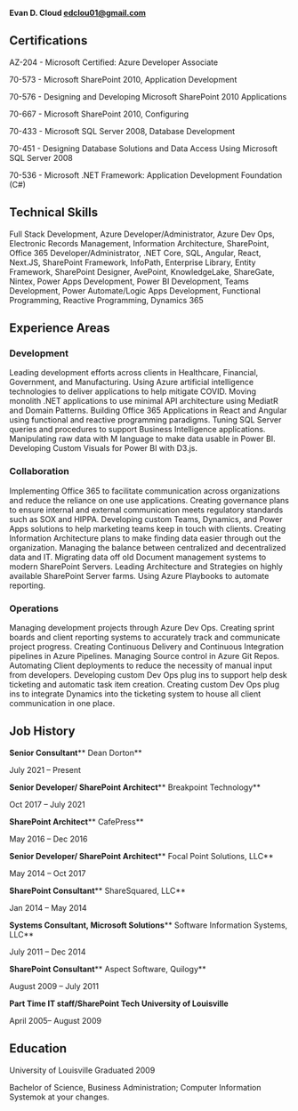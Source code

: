 **Evan D. Cloud edclou01@gmail.com**

## Certifications

AZ-204 - Microsoft Certified: Azure Developer Associate

70-573 - Microsoft SharePoint 2010, Application Development

70-576 - Designing and Developing Microsoft SharePoint 2010 Applications

70-667 - Microsoft SharePoint 2010, Configuring

70-433 - Microsoft SQL Server 2008, Database Development

70-451 - Designing Database Solutions and Data Access Using Microsoft SQL Server 2008

70-536 - Microsoft .NET Framework: Application Development Foundation (C#)

## Technical Skills

Full Stack Development, Azure Developer/Administrator, Azure Dev Ops, Electronic Records Management, Information Architecture, SharePoint, Office 365 Developer/Administrator, .NET Core, SQL, Angular, React, Next.JS, SharePoint Framework, InfoPath, Enterprise Library, Entity Framework, SharePoint Designer, AvePoint, KnowledgeLake, ShareGate, Nintex, Power Apps Development, Power BI Development, Teams Development, Power Automate/Logic Apps Development, Functional Programming, Reactive Programming, Dynamics 365

## Experience Areas

### Development

Leading development efforts across clients in Healthcare, Financial, Government, and Manufacturing. Using Azure artificial intelligence technologies to deliver applications to help mitigate COVID. Moving monolith .NET applications to use minimal API architecture using MediatR and Domain Patterns. Building Office 365 Applications in React and Angular using functional and reactive programming paradigms. Tuning SQL Server queries and procedures to support Business Intelligence applications. Manipulating raw data with M language to make data usable in Power BI. Developing Custom Visuals for Power BI with D3.js.

### Collaboration

Implementing Office 365 to facilitate communication across organizations and reduce the reliance on one use applications. Creating governance plans to ensure internal and external communication meets regulatory standards such as SOX and HIPPA. Developing custom Teams, Dynamics, and Power Apps solutions to help marketing teams keep in touch with clients. Creating Information Architecture plans to make finding data easier through out the organization. Managing the balance between centralized and decentralized data and IT. Migrating data off old Document management systems to modern SharePoint Servers. Leading Architecture and Strategies on highly available SharePoint Server farms. Using Azure Playbooks to automate reporting.

### Operations

Managing development projects through Azure Dev Ops. Creating sprint boards and client reporting systems to accurately track and communicate project progress. Creating Continuous Delivery and Continuous Integration pipelines in Azure Pipelines. Managing Source control in Azure Git Repos. Automating Client deployments to reduce the necessity of manual input from developers. Developing custom Dev Ops plug ins to support help desk ticketing and automatic task item creation. Creating custom Dev Ops plug ins to integrate Dynamics into the ticketing system to house all client communication in one place.

## Job History

**Senior Consultant**** Dean Dorton**

July 2021 – Present

**Senior Developer/ SharePoint Architect**** Breakpoint Technology**

Oct 2017 – July 2021

**SharePoint Architect**** CafePress**

May 2016 – Dec 2016

**Senior Developer/ SharePoint Architect**** Focal Point Solutions, LLC**

May 2014 – Oct 2017

**SharePoint Consultant**** ShareSquared, LLC**

Jan 2014 – May 2014

**Systems Consultant, Microsoft Solutions**** Software Information Systems, LLC**

July 2011 – Dec 2014

**SharePoint Consultant**** Aspect Software, Quilogy**

August 2009 – July 2011

**Part Time IT staff/SharePoint Tech University of Louisville**

April 2005– August 2009

## Education

University of Louisville Graduated 2009

Bachelor of Science, Business Administration; Computer Information Systemok at your changes.
